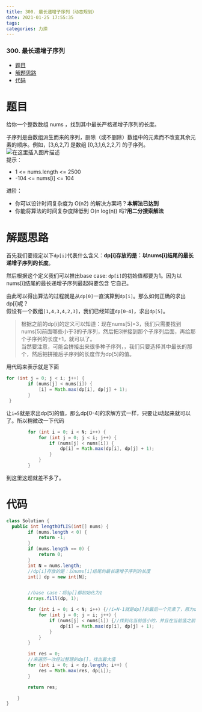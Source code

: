 ```yaml
---
title: 300. 最长递增子序列（动态规划）
date: 2021-01-25 17:55:35
tags: 
categories: 力扣
---
```


<!--more-->

### 300\. 最长递增子序列

- [题目](#_2)
- [解题思路](#_18)
- [代码](#_48)

# 题目

给你一个整数数组 nums ，找到其中最长严格递增子序列的长度。

子序列是由数组派生而来的序列，删除（或不删除）数组中的元素而不改变其余元素的顺序。例如，\[3,6,2,7\] 是数组 \[0,3,1,6,2,2,7\] 的子序列。  
![在这里插入图片描述](https://img-blog.csdnimg.cn/202101251737371.png?x-oss-process=image/watermark,type_ZmFuZ3poZW5naGVpdGk,shadow_10,text_aHR0cHM6Ly9ibG9nLmNzZG4ubmV0L3FxXzIxMDQwNTU5,size_16,color_FFFFFF,t_70)  
提示：

- 1 \<= nums.length \<= 2500
- \-104 \<= nums\[i\] \<= 104

进阶：

- 你可以设计时间复杂度为 O\(n2\) 的解决方案吗？**本解法已达到**
- 你能将算法的时间复杂度降低到 O\(n log\(n\)\) 吗\?**用二分搜索解法**

# 解题思路

首先我们要规定以下`dp[i]`代表什么含义：**dp\[i\]存放的是：以nums\[i\]结尾的最长递增子序列的长度**。

然后根据这个定义我们可以推出base case: `dp[i]`的初始值都要为1。因为以nums\[i\]结尾的最长递增子序列最起码要包含 它自己。

由此可以得出算法的过程就是从`dp[0]`一直演算到`dp[i]`。那么如何正确的求出dp\[i\]呢？  
假设有一个数组`[1,4,3,4,2,3]`，我们已经知道`dp[0-4]`，求出`dp[5]`。

> 根据之前的dp\[i\]的定义可以知道：现在nums\[5\]=3，我们只需要找到nums\[5\]前面哪些小于3的子序列，然后把3拼接到那个子序列后面，再给那个子序列的长度+1，就可以了。  
> 当然要注意，可能会拼接出来很多种子序列，，我们只要选择其中最长的那个，然后把拼接后子序列的长度作为dp\[5\]的值。

用代码来表示就是下面

```java
for (int j = 0; j < i; j++) {
		if (nums[j] < nums[i]) {
			[i] = Math.max(dp[i], dp[j] + 1);
		}
 }
```

让`i=5`就是求出dp\[5\]的值，那么dp\[0-4\]的求解方式一样，只要让i动起来就可以了。所以稍微改一下代码

```java
        for (int i = 0; i < N; i++) {
            for (int j = 0; j < i; j++) {
                if (nums[j] < nums[i]) {
                    dp[i] = Math.max(dp[i], dp[j] + 1);
                }
            }
        }
```

到这里这题就差不多了。

# 代码

```java
class Solution {
  public int lengthOfLIS(int[] nums) {
        if (nums.length < 0) {
            return -1;
        }
        if (nums.length == 0) {
            return 0;
        }
        int N = nums.length;
        //dp[i]存放的是：以nums[i]结尾的最长递增子序列的长度
        int[] dp = new int[N];


        //base case：将dp[]都初始化为1
        Arrays.fill(dp, 1);

        for (int i = 0; i < N; i++) {//i=N-1就是dp[]的最后一个元素了，原为dp[]的长度和nums[]的相同
            for (int j = 0; j < i; j++) {
                if (nums[j] < nums[i]) {//找到比当前值小的，并且在当前值之前出现的值
                    dp[i] = Math.max(dp[i], dp[j] + 1);
                }
            }
        }

        int res = 0;
        //来遍历一次经过整理的dp[]，找出最大值
        for (int i = 0; i < dp.length; i++) {
            res = Math.max(res, dp[i]);
        }

        return res;

    }
}
```